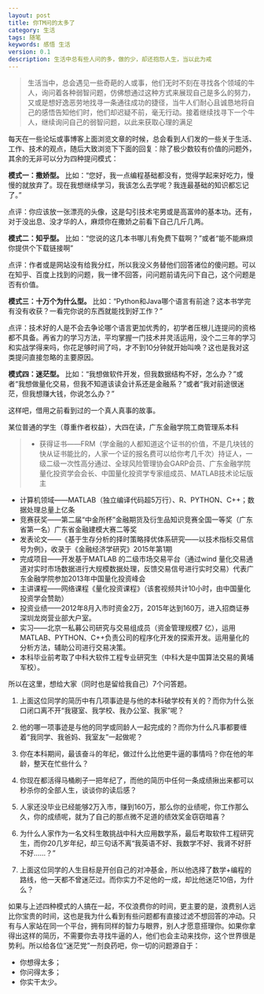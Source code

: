 ```yaml
---
layout: post
title: 你TM问的太多了
category: 生活
tags: 随笔
keywords: 感悟 生活
version: 0.1
description: 生活中总有些人问的多，做的少，却还抱怨人生，当以此为戒
---
```


> 生活当中，总会遇见一些奇葩的人或事，他们无时不刻在寻找各个领域的牛人，询问着各种弱智问题，仿佛想通过这种方式来展现自己是多么的努力，又或是想好逸恶劳地找寻一条通往成功的捷径，当牛人们耐心且诚恳地将自己的感悟告知他们时，他们却迟疑不前，毫无行动。接着继续找寻下一个牛人，继续询问自己的弱智问题，以此来获取心理的满足  

每天在一些论坛或事博客上面浏览文章的时候，总会看到人们发的一些关于生活、工作、技术的观点，随后大致浏览下下面的回复：除了极少数较有价值的问题外，其余的无非可以分为四种提问模式：

**模式一：撒娇型。** 比如：“您好，我一点编程基础都没有，觉得学起来好吃力，慢慢的就放弃了。现在我想继续学习，我该怎么去学呢？我连最基础的知识都忘记了。”

点评：你应该放一张漂亮的头像，这是勾引技术宅男或是高富帅的基本功。还有，对于没出息、没才华的人，麻烦你在撒娇之前看下自己几斤几两。

**模式二：知乎型。** 比如：“您说的这几本书哪儿有免费下载啊？”或者“能不能麻烦你提供个下载链接啊”

点评：作者或是网站没有给我分红，所以我没义务替他们回答诸位的傻问题。可以在知乎、百度上找到的问题，我一律不回答，问问题前请先问下自己，这个问题是否有价值。

**模式三：十万个为什么型。** 比如：“Python和Java哪个语言有前途？这本书学完有没有收获？一看完你说的东西就能找到好工作？”

点评：技术好的人是不会去争论哪个语言更加优秀的，初学者压根儿连提问的资格都不具备。再省力的学习方法，平均掌握一门技术并灵活运用，没个二三年的学习和实战学得来吗，你花足够时间了吗，才不到10分钟就开始叫唤？这也是我对这类提问直接忽略的主要原因。

**模式四：迷茫型。** 比如：“我想做软件开发，但我数据结构不好，怎么办？”或者“我想做量化交易，但我不知道该读会计系还是金融系？”或者“我对前途很迷茫，但我想赚大钱，你说怎么办？”

这样吧，借用之前看到过的一个真人真事的故事。

某位普通的学生（尊重作者权益），大四在读，广东金融学院工商管理系本科

> - 获得证书——FRM（学金融的人都知道这个证书的价值，不是几块钱的快从证书能比的，人家一个证的报名费可以给你考几千次）持证人，一级二级一次性高分通过、全球风险管理协会GARP会员、广东金融学院量化投资学会会长、中国量化投资学专家组成员、MATLAB技术论坛版主
- 计算机领域——MATLAB（独立编译代码超5万行）、R、PYTHON、C++；数据处理总量上亿条
- 竞赛获奖——第二届“中金所杯”金融期货及衍生品知识竞赛全国一等奖（广东省第一名）广东省金融建模大赛二等奖
- 发表论文——《基于生存分析的择时策略择优体系研究——以技术指标交易信号为例》，收录于《金融经济学研究》2015年第1期
- 完成项目——开发基于MATLAB 的二级市场交易平台（通过wind 量化交易通道对实时市场数据进行大规模数据处理，反馈交易信号进行实时交易）代表广东金融学院参加2013年中国量化投资峰会
- 主讲课程——网络课程《量化投资课程》（该套视频共计10小时，由中国量化投资学会赞助）
- 投资业绩——2012年8月入市时资金2万，2015年达到160万，进入招商证券深圳龙岗营业部大户室。
- 实习——北京一私募公司研究与交易组成员（资金管理规模7 亿），运用MATLAB、PYTHON、C++负责公司的程序化开发的探索开发。运用量化的分析方法，辅助公司进行交易决策。
- 本科毕业前考取了中科大软件工程专业研究生（中科大是中国算法交易的黄埔军校）。

所以在这里，想给大家（同时也是留给我自己）7个问答题。

1. 上面这位同学的简历中有几项事迹是与他的本科破学校有关的？而你为什么张口闭口离不开“我寝室、我学校、我办公室、我家”呢？

2. 他的哪一项事迹是与他的同学或同龄人一起完成的？而你为什么凡事都要缠着“我同学、我爸妈、我室友”一起做呢？

3. 你在本科期间，最该奋斗的年纪，做过什么比他更牛逼的事情吗？你在他的年龄，整天在忙些什么？

4. 你现在都活得马桶刷子一把年纪了，而他的简历中任何一条成绩揪出来都可以秒杀你的全部人生，谈谈你的读后感？

5. 人家还没毕业已经能够2万入市，赚到160万，那么你的业绩呢，你工作那么久，你的成绩呢，就为了自己的那点微不足道的绩效奖金窃窃暗喜？

6. 为什么人家作为一名文科生敢挑战中科大应用数学系，最后考取软件工程研究生，而你20几岁年纪，却三句话不离“我英语不好、我数学不好、我肾不好肝不好……？”

7. 上面这位同学的人生目标是开创自己的对冲基金，所以他选择了数学+编程的路线，他一天都不曾迷茫过。而你实力不足他的一成，却比他迷茫10倍，为什么？

如果与上述四种模式的人搞在一起，不仅浪费你的时间，更主要的是，浪费别人远比你宝贵的时间，这也是我为什么看到有些问题都有直接过滤不想回答的冲动。只有与人家站在同一个平台，拥有同样的智力与眼界，别人才愿意搭理你。如果你拿得出这样的简历，不需要你去寻找牛逼的人，他们也会主动来找你，这个世界很是势利。所以给各位“迷茫党”一剂良药吧，你一切的问题源自于：

- 你想得太多；
- 你问得太多；
- 你实干太少。
